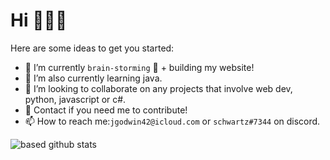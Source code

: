 # Hi 👋👋👋


Here are some ideas to get you started:

- 🔭 I’m currently `brain-storming` 🧠 + building my website!
- 🌱 I’m also currently learning java.
- 👯 I’m looking to collaborate on any projects that involve web dev, python, javascript or c#. 
- 💬 Contact if you need me to contribute!
- 📫 How to reach me:`jgodwin42@icloud.com` or  `schwartz#7344` on discord. 


![based github stats](https://github-readme-stats.vercel.app/api?username=schwarzercm&show_icons=true&theme=dark)

